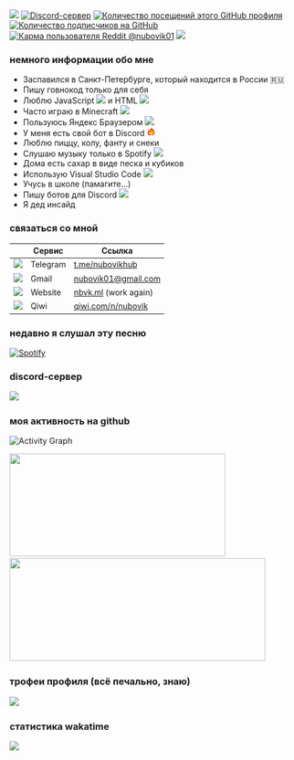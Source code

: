 <img src="https://cdn.discordapp.com/attachments/754717585534353519/953779377756323900/Nikita.png">
<a href="https://discord.gg/EJc8UC7yhZ"><img src="https://img.shields.io/discord/457858774099689479?color=5865F2&logo=discord&logoColor=white&label=%D1%87%D0%B0%D1%82" alt="Discord-сервер"/></a>
<a href=""><img src="https://komarev.com/ghpvc/?username=Nubovik01&label=Просмотры+профиля" alt="Количество посещений этого GitHub профиля"></img></a>
<a href="https://github.com/nubovik01"><img src="https://img.shields.io/github/followers/nubovik01?label=%D0%BF%D0%BE%D0%B4%D0%BF%D0%B8%D1%81%D1%87%D0%B8%D0%BA%D0%BE%D0%B2%20%D0%BD%D0%B0%20github" alt="Количество подписчиков на GitHub"></a>
<br>
<a href="https://reddit.com/user/nubovik01"><img src="https://img.shields.io/reddit/user-karma/combined/nubovik01?label=%D0%BA%D0%B0%D1%80%D0%BC%D0%B0%20u%2Fnubovik01" alt="Карма пользователя Reddit @nubovik01"></a>
<a href=""><img src="https://img.shields.io/badge/OC-Windows%208.1-brightgreen" src="Текущая ОС на компьютере"></a>

### немного информации обо мне
- Заспавился в Санкт-Петербурге, который находится в России 🇷🇺
- Пишу говнокод только для себя
- Люблю JavaScript <img src="https://cdn.discordapp.com/attachments/640198921347399700/964636295211151450/JavaScript.png" height="16px"> и HTML <img src="https://cdn.discordapp.com/attachments/640198921347399700/964636297673179186/html5.png" height="16px">
- Часто играю в Minecraft <img src="https://cdn.discordapp.com/attachments/640198921347399700/964636295496368240/Minecraft.gif" height="16px">
- Пользуюсь Яндекс Браузером <img src="https://cdn.discordapp.com/attachments/640198921347399700/964636296725291058/Yandex_Browser.png" height="16px">
- У меня есть свой бот в Discord <img src="https://github.com/FlameOut-Discord/flameout-design/raw/main/flame_64x64.png" height="16px">
- Люблю пиццу, колу, фанту и снеки
- Слушаю музыку только в Spotify <img src="https://cdn.discordapp.com/attachments/640198921347399700/964636295731216416/Spotify-green.png" height="16px">
- Дома есть сахар в виде песка и кубиков
- Использую Visual Studio Code <img src="https://cdn.discordapp.com/attachments/640198921347399700/964636296360378428/VSC.png" height="16px">
- Учусь в школе (памагите...)
- Пишу ботов для Discord <img src="https://cdn.discordapp.com/attachments/640198921347399700/964636297278947368/Discord-white.png" height="16px">
- Я дед инсайд

### связаться со мной
|                |     Сервис     |     Ссылка     |
|:--------------:|----------------|----------------|
| <img src="https://cdn.discordapp.com/attachments/640198921347399700/964636296079351918/Telegram.png" height="16px"> | Telegram | <a href="https://t.me/nubovikhub">t.me/nubovikhub</a> |
| <img src="https://cdn.discordapp.com/attachments/640198921347399700/964636297480265778/Gmail.png" height="16px"> | Gmail | <a href="mailto:nubovik01@gmail.com">nubovik01@gmail.com</a> |
| <img src="https://cdn.discordapp.com/attachments/640198921347399700/964637559311437895/icon.png" height="16px"> | Website | <a href="https://nbvk.ml">nbvk.ml</a> (work again) |
| <img src="https://google.com/s2/favicons?domain=https://qiwi.com/" height="16px"> | Qiwi | <a href="https://qiwi.com/n/nubovik">qiwi.com/n/nubovik</a> |

### недавно я слушал эту песню
[![Spotify](https://novatorem-tau-five.vercel.app/api/spotify)](https://open.spotify.com/user/tx9f1ojp5ghsdkbsrn085sn2k)

### discord-сервер
<div>
  <a href="https://discord.gg/EJc8UC7yhZ">
    <img src="https://invidget.switchblade.xyz/EJc8UC7yhZ">
  </a>
</div>

### моя активность на github
![Activity Graph](https://activity-graph.herokuapp.com/graph?username=nubovik01&theme=github)

<div>
  <img height="180em" width="378em" src="https://github-readme-stats.vercel.app/api?username=nubovik01&count_private=true&show_icons=true&theme=github_dark&locale=ru"/>
  <img height="180em" width="448em" src="https://github-readme-stats.vercel.app/api/top-langs/?username=nubovik01&langs_count=6&layout=compact&theme=github_dark"/>
</div>

### трофеи профиля (всё печально, знаю)
<img src="https://github-profile-trophy.vercel.app/?username=nubovik01&column=3&theme=onedark"/>

### статистика wakatime
<div>
  <img src="https://github-readme-stats.vercel.app/api/wakatime?username=nubovik&theme=github_dark&locale=ru"/>
</div>
